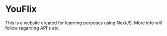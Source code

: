 # YouFlix
This is a website created for learning purposes using NextJS. More info will follow regarding API's etc.
